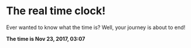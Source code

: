 # The real time clock!

Ever wanted to know what the time is? Well, your journey is about to end!

**The time is Nov 23, 2017, 03:07**